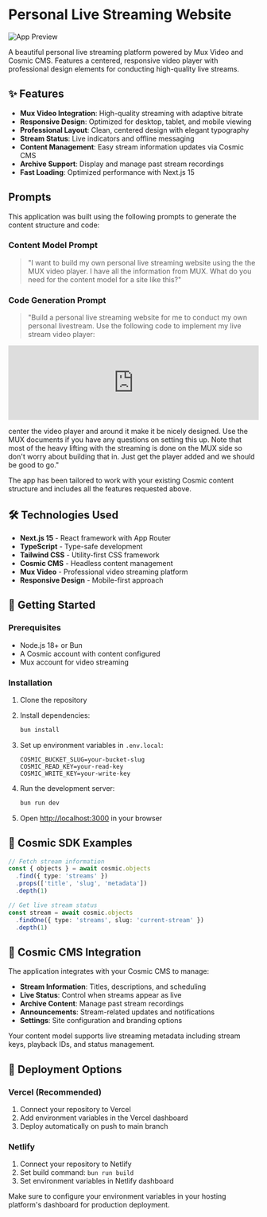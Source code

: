 # Personal Live Streaming Website

![App Preview](https://images.unsplash.com/photo-1516321318423-f06f85e504b3?w=1200&h=300&fit=crop&auto=format)

A beautiful personal live streaming platform powered by Mux Video and Cosmic CMS. Features a centered, responsive video player with professional design elements for conducting high-quality live streams.

## ✨ Features

- **Mux Video Integration**: High-quality streaming with adaptive bitrate
- **Responsive Design**: Optimized for desktop, tablet, and mobile viewing
- **Professional Layout**: Clean, centered design with elegant typography
- **Stream Status**: Live indicators and offline messaging
- **Content Management**: Easy stream information updates via Cosmic CMS
- **Archive Support**: Display and manage past stream recordings
- **Fast Loading**: Optimized performance with Next.js 15

<!-- CLONE_PROJECT_BUTTON -->

## Prompts

This application was built using the following prompts to generate the content structure and code:

### Content Model Prompt

> "I want to build my own personal live streaming website using the the MUX video player. I have all the information from MUX. What do you need for the content model for a site like this?"

### Code Generation Prompt

> "Build a personal live streaming website for me to conduct my own personal livestream. Use the following code to implement my live stream video player:

<iframe
  src="https://player.mux.com/NPQ01ZJs9TAkBnsxlfsF2CvNwHXTooFdcxrgGXFEi7cs?primary-color=%2329abe2&secondary-color=%23f7fbfc"
  style="width: 100%; border: none;"
  allow="accelerometer; gyroscope; autoplay; encrypted-media; picture-in-picture;"
  allowfullscreen
></iframe>

center the video player and around it make it be nicely designed. Use the MUX documents if you have any questions on setting this up. Note that most of the heavy lifting with the streaming is done on the MUX side so don't worry about building that in. Just get the player added and we should be good to go."

The app has been tailored to work with your existing Cosmic content structure and includes all the features requested above.

## 🛠️ Technologies Used

- **Next.js 15** - React framework with App Router
- **TypeScript** - Type-safe development
- **Tailwind CSS** - Utility-first CSS framework
- **Cosmic CMS** - Headless content management
- **Mux Video** - Professional video streaming platform
- **Responsive Design** - Mobile-first approach

## 🚀 Getting Started

### Prerequisites

- Node.js 18+ or Bun
- A Cosmic account with content configured
- Mux account for video streaming

### Installation

1. Clone the repository
2. Install dependencies:
   ```bash
   bun install
   ```

3. Set up environment variables in `.env.local`:
   ```env
   COSMIC_BUCKET_SLUG=your-bucket-slug
   COSMIC_READ_KEY=your-read-key
   COSMIC_WRITE_KEY=your-write-key
   ```

4. Run the development server:
   ```bash
   bun run dev
   ```

5. Open [http://localhost:3000](http://localhost:3000) in your browser

## 📡 Cosmic SDK Examples

```typescript
// Fetch stream information
const { objects } = await cosmic.objects
  .find({ type: 'streams' })
  .props(['title', 'slug', 'metadata'])
  .depth(1)

// Get live stream status
const stream = await cosmic.objects
  .findOne({ type: 'streams', slug: 'current-stream' })
  .depth(1)
```

## 🎯 Cosmic CMS Integration

The application integrates with your Cosmic CMS to manage:

- **Stream Information**: Titles, descriptions, and scheduling
- **Live Status**: Control when streams appear as live
- **Archive Content**: Manage past stream recordings
- **Announcements**: Stream-related updates and notifications
- **Settings**: Site configuration and branding options

Your content model supports live streaming metadata including stream keys, playback IDs, and status management.

## 🚀 Deployment Options

### Vercel (Recommended)
1. Connect your repository to Vercel
2. Add environment variables in the Vercel dashboard
3. Deploy automatically on push to main branch

### Netlify
1. Connect your repository to Netlify
2. Set build command: `bun run build`
3. Set environment variables in Netlify dashboard

Make sure to configure your environment variables in your hosting platform's dashboard for production deployment.
